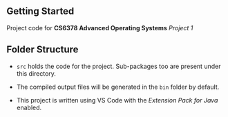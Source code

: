 ## Getting Started

Project code for **CS6378 Advanced Operating Systems** *Project 1*

## Folder Structure

- `src` holds the code for the project. Sub-packages too are present under this directory.

- The compiled output files will be generated in the `bin` folder by default.

- This project is written using VS Code with the *Extension Pack for Java* enabled.
